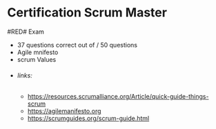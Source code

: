 
# Certification Scrum Master

#RED# Exam
* 37 questions correct out of / 50 questions
* Agile mnifesto
* scrum Values
* ###### links:
	* https://resources.scrumalliance.org/Article/quick-guide-things-scrum
	* https://agilemanifesto.org
	* https://scrumguides.org/scrum-guide.html
    
    
